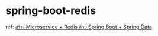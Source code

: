 # spring-boot-redis

ref: [สร้าง Microservice + Redis ด้วย Spring Boot + Spring Data](https://phayao.medium.com/%E0%B8%AA%E0%B8%A3%E0%B9%89%E0%B8%B2%E0%B8%87-microservice-redis-%E0%B8%94%E0%B9%89%E0%B8%A7%E0%B8%A2-spring-boot-spring-data-f7a43e3f2522)
